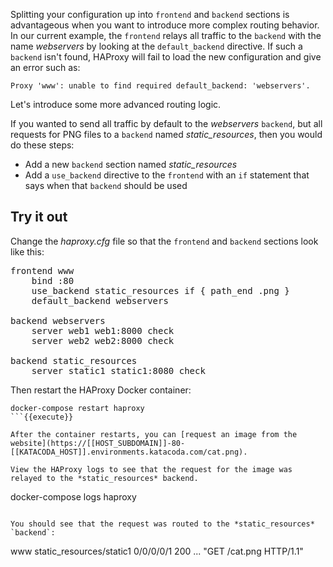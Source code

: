 Splitting your configuration up into `frontend` and `backend` sections is advantageous when you want to introduce more complex routing behavior. In our current example, the `frontend` relays all traffic to the `backend` with the name *webservers* by looking at the `default_backend` directive. If such a `backend` isn't found, HAProxy will fail to load the new configuration and give an error such as:

```
Proxy 'www': unable to find required default_backend: 'webservers'.
```

Let's introduce some more advanced routing logic.

If you wanted to send all traffic by default to the *webservers* `backend`, but all requests for PNG files to a `backend` named *static_resources*, then you would do these steps:

* Add a new `backend` section named *static_resources*
* Add a `use_backend` directive to the `frontend` with an `if` statement that says when that `backend` should be used

## Try it out

Change the *haproxy.cfg* file so that the `frontend` and `backend` sections look like this:

<pre class="file" data-target="clipboard">
frontend www 
    bind :80
    use_backend static_resources if { path_end .png }
    default_backend webservers

backend webservers
    server web1 web1:8000 check
    server web2 web2:8000 check

backend static_resources
    server static1 static1:8080 check
</pre>

Then restart the HAProxy Docker container:

```
docker-compose restart haproxy
```{{execute}}

After the container restarts, you can [request an image from the website](https://[[HOST_SUBDOMAIN]]-80-[[KATACODA_HOST]].environments.katacoda.com/cat.png).

View the HAProxy logs to see that the request for the image was relayed to the *static_resources* backend. 

```
docker-compose logs haproxy
```{{execute}}

You should see that the request was routed to the *static_resources* `backend`:

```
www static_resources/static1 0/0/0/0/1 200 ... "GET /cat.png HTTP/1.1"
```
